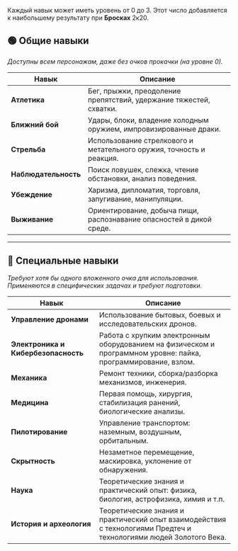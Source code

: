 Каждый навык может иметь уровень от 0 до 3. Этот число добавляется к наибольшему результату при **Бросках** 2к20. 

## 🟢 **Общие навыки**

_Доступны всем персонажам, даже без очков прокачки (на уровне 0)._

| **Навык**            | **Описание**                                                         |
| -------------------- | -------------------------------------------------------------------- |
| **Атлетика**         | Бег, прыжки, преодоление препятствий, удержание тяжестей, схватки.   |
| **Ближний бой**      | Удары, блоки, владение холодным оружием, импровизированные драки.    |
| **Стрельба**         | Использование стрелкового и метательного оружия, точность и реакция. |
| **Наблюдательность** | Поиск ловушек, слежка, чтение обстановки, анализ поведения.          |
| **Убеждение**        | Харизма, дипломатия, торговля, запугивание, манипуляции.             |
| **Выживание**        | Ориентирование, добыча пищи, распознавание опасностей в дикой среде. |

---
## 🔵 **Специальные навыки**

_Требуют хотя бы одного вложенного очка для использования. Применяются в специфических задачах и требуют подготовки._

| **Навык**                           | **Описание**                                                                                                       |
| ----------------------------------- | ------------------------------------------------------------------------------------------------------------------ |
| **Управление дронами**              | Использование бытовых, боевых и исследовательских дронов.                                                          |
| **Электроника и Кибербезопасность** | Работа с хрупким электронным оборудованием на физическом и программном уровне: пайка, программирование, взлом.     |
| **Механика**                        | Ремонт техники, сборка/разборка механизмов, инженерия.                                                             |
| **Медицина**                        | Первая помощь, хирургия, стабилизация ранений, биологические анализы.                                              |
| **Пилотирование**                   | Управление транспортом: наземным, воздушным, орбитальным.                                                          |
| **Скрытность**                      | Незаметное перемещение, маскировка, уклонение от обнаружения.                                                      |
| **Наука**                           | Теоретические знания и практический опыт: физика, биология, астрофизика, химия и т.п.                              |
| **История и археология**            | Теоретические знания и практический опыт взаимодействия с технологиями Предтеч и технологиями людей Золотого Века. |



